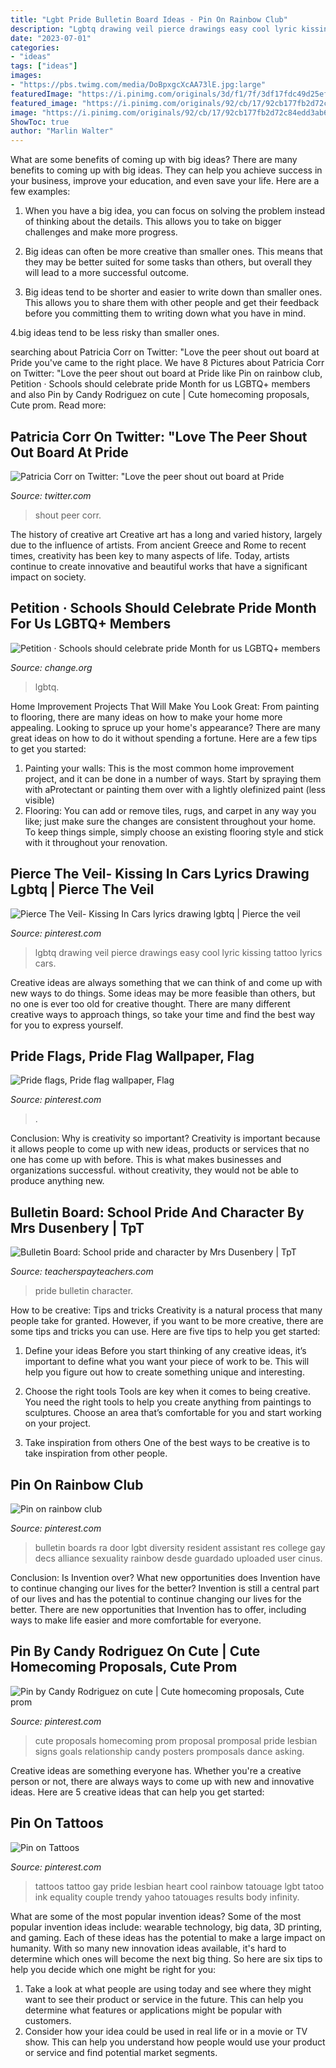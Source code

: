 ```yaml
---
title: "Lgbt Pride Bulletin Board Ideas - Pin On Rainbow Club"
description: "Lgbtq drawing veil pierce drawings easy cool lyric kissing tattoo lyrics cars"
date: "2023-07-01"
categories:
- "ideas"
tags: ["ideas"]
images:
- "https://pbs.twimg.com/media/DoBpxgcXcAA73lE.jpg:large"
featuredImage: "https://i.pinimg.com/originals/3d/f1/7f/3df17fdc49d25efda249bc3e4eb95ef6.jpg"
featured_image: "https://i.pinimg.com/originals/92/cb/17/92cb177fb2d72c84edd3ab61b7c42e58.jpg"
image: "https://i.pinimg.com/originals/92/cb/17/92cb177fb2d72c84edd3ab61b7c42e58.jpg"
ShowToc: true
author: "Marlin Walter"
---
```



What are some benefits of coming up with big ideas?
There are many benefits to coming up with big ideas. They can help you achieve success in your business, improve your education, and even save your life. Here are a few examples:
1. When you have a big idea, you can focus on solving the problem instead of thinking about the details. This allows you to take on bigger challenges and make more progress.

2. Big ideas can often be more creative than smaller ones. This means that they may be better suited for some tasks than others, but overall they will lead to a more successful outcome.

3. Big ideas tend to be shorter and easier to write down than smaller ones. This allows you to share them with other people and get their feedback before you committing them to writing down what you have in mind.

4.big ideas tend to be less risky than smaller ones.

	

		
searching about Patricia Corr on Twitter: &quot;Love the peer shout out board at Pride you've came to the right place. We have 8 Pictures about Patricia Corr on Twitter: &quot;Love the peer shout out board at Pride like Pin on rainbow club, Petition · Schools should celebrate pride Month for us LGBTQ+ members and also Pin by Candy Rodriguez on cute | Cute homecoming proposals, Cute prom. Read more:
		
    
## Patricia Corr On Twitter: &quot;Love The Peer Shout Out Board At Pride

<img loading=lazy src="https://pbs.twimg.com/media/DoBpxgcXcAA73lE.jpg:large" onerror="this.onerror=null;this.src='https://tse2.mm.bing.net/th?id=OIP.XXNyLyhnd_TcVpuY0f9B3AHaJ4&amp;pid=15.1';" alt="Patricia Corr on Twitter: &quot;Love the peer shout out board at Pride">

_Source: twitter.com_

>shout peer corr. 

	

The history of creative art
Creative art has a long and varied history, largely due to the influence of artists. From ancient Greece and Rome to recent times, creativity has been key to many aspects of life. Today, artists continue to create innovative and beautiful works that have a significant impact on society.

    
## Petition · Schools Should Celebrate Pride Month For Us LGBTQ+ Members

<img loading=lazy src="https://assets.change.org/photos/0/gf/zt/trGfZtssnKGylhW-1600x900-noPad.jpg?1574216745" onerror="this.onerror=null;this.src='https://tse2.mm.bing.net/th?id=OIP.K4usMWew122DQ8CDnmGupQHaEK&amp;pid=15.1';" alt="Petition · Schools should celebrate pride Month for us LGBTQ+ members">

_Source: change.org_

>lgbtq. 

	

Home Improvement Projects That Will Make You Look Great: From painting to flooring, there are many ideas on how to make your home more appealing.
Looking to spruce up your home's appearance? There are many great ideas on how to do it without spending a fortune. Here are a few tips to get you started:
1. Painting your walls: This is the most common home improvement project, and it can be done in a number of ways. Start by spraying them with aProtectant or painting them over with a lightly olefinized paint (less visible) 
2. Flooring: You can add or remove tiles, rugs, and carpet in any way you like; just make sure the changes are consistent throughout your home. To keep things simple, simply choose an existing flooring style and stick with it throughout your renovation.

    
## Pierce The Veil- Kissing In Cars Lyrics Drawing Lgbtq | Pierce The Veil

<img loading=lazy src="https://i.pinimg.com/originals/92/cb/17/92cb177fb2d72c84edd3ab61b7c42e58.jpg" onerror="this.onerror=null;this.src='https://tse3.mm.bing.net/th?id=OIP.LYdD9XuLbhHkDlH7YE1IsAHaMW&amp;pid=15.1';" alt="Pierce The Veil- Kissing In Cars lyrics drawing lgbtq | Pierce the veil">

_Source: pinterest.com_

>lgbtq drawing veil pierce drawings easy cool lyric kissing tattoo lyrics cars. 

	

Creative ideas are always something that we can think of and come up with new ways to do things. Some ideas may be more feasible than others, but no one is ever too old for creative thought. There are many different creative ways to approach things, so take your time and find the best way for you to express yourself.

    
## Pride Flags, Pride Flag Wallpaper, Flag

<img loading=lazy src="https://i.pinimg.com/originals/01/90/2e/01902e78296e2014089de71fb9c5c295.jpg" onerror="this.onerror=null;this.src='https://tse1.mm.bing.net/th?id=OIP.mvcylIjRqLn-oDN-bW8KhgHaEH&amp;pid=15.1';" alt="Pride flags, Pride flag wallpaper, Flag">

_Source: pinterest.com_

>. 

	

Conclusion: Why is creativity so important?
Creativity is important because it allows people to come up with new ideas, products or services that no one has come up with before. This is what makes businesses and organizations successful. without creativity, they would not be able to produce anything new.

    
## Bulletin Board: School Pride And Character By Mrs Dusenbery | TpT

<img loading=lazy src="https://ecdn.teacherspayteachers.com/thumbitem/Bulletin-Board-School-pride-and-character-1500873375/original-285116-1.jpg" onerror="this.onerror=null;this.src='https://tse4.mm.bing.net/th?id=OIP.EC2B4XgXeClh6MTY4-O9OgAAAA&amp;pid=15.1';" alt="Bulletin Board: School pride and character by Mrs Dusenbery | TpT">

_Source: teacherspayteachers.com_

>pride bulletin character. 

	

How to be creative: Tips and tricks
Creativity is a natural process that many people take for granted. However, if you want to be more creative, there are some tips and tricks you can use. Here are five tips to help you get started:
1. Define your ideas
Before you start thinking of any creative ideas, it’s important to define what you want your piece of work to be. This will help you figure out how to create something unique and interesting.

2. Choose the right tools
Tools are key when it comes to being creative. You need the right tools to help you create anything from paintings to sculptures. Choose an area that’s comfortable for you and start working on your project.
3. Take inspiration from others
One of the best ways to be creative is to take inspiration from other people.

    
## Pin On Rainbow Club

<img loading=lazy src="https://i.pinimg.com/originals/ba/96/d6/ba96d613a94f7bd85c75c158836df061.png" onerror="this.onerror=null;this.src='https://tse1.mm.bing.net/th?id=OIP.5UO7KSSmA69awZC8CWfszwHaJ4&amp;pid=15.1';" alt="Pin on rainbow club">

_Source: pinterest.com_

>bulletin boards ra door lgbt diversity resident assistant res college gay decs alliance sexuality rainbow desde guardado uploaded user cinus. 

	

Conclusion: Is Invention over? What new opportunities does Invention have to continue changing our lives for the better?
Invention is still a central part of our lives and has the potential to continue changing our lives for the better. There are new opportunities that Invention has to offer, including ways to make life easier and more comfortable for everyone.

    
## Pin By Candy Rodriguez On Cute | Cute Homecoming Proposals, Cute Prom

<img loading=lazy src="https://i.pinimg.com/736x/42/77/04/4277040cf3ef17bc5a0515421b23800a.jpg" onerror="this.onerror=null;this.src='https://tse1.mm.bing.net/th?id=OIP.QgGs-evoHDGAdhgPKoRXXgHaHR&amp;pid=15.1';" alt="Pin by Candy Rodriguez on cute | Cute homecoming proposals, Cute prom">

_Source: pinterest.com_

>cute proposals homecoming prom proposal promposal pride lesbian signs goals relationship candy posters promposals dance asking. 

	

Creative ideas are something everyone has. Whether you're a creative person or not, there are always ways to come up with new and innovative ideas. Here are 5 creative ideas that can help you get started: 

    
## Pin On Tattoos

<img loading=lazy src="https://i.pinimg.com/originals/3d/f1/7f/3df17fdc49d25efda249bc3e4eb95ef6.jpg" onerror="this.onerror=null;this.src='https://tse1.mm.bing.net/th?id=OIP.AbwinsHRAVncytRBFPmBfgAAAA&amp;pid=15.1';" alt="Pin on Tattoos">

_Source: pinterest.com_

>tattoos tattoo gay pride lesbian heart cool rainbow tatouage lgbt tatoo ink equality couple trendy yahoo tatouages results body infinity. 

	

What are some of the most popular invention ideas?
Some of the most popular invention ideas include: wearable technology, big data, 3D printing, and gaming. Each of these ideas has the potential to make a large impact on humanity. With so many new innovation ideas available, it's hard to determine which ones will become the next big thing. So here are six tips to help you decide which one might be right for you: 
1) Take a look at what people are using today and see where they might want to see their product or service in the future. This can help you determine what features or applications might be popular with customers. 
2) Consider how your idea could be used in real life or in a movie or TV show. This can help you understand how people would use your product or service and find potential market segments.

